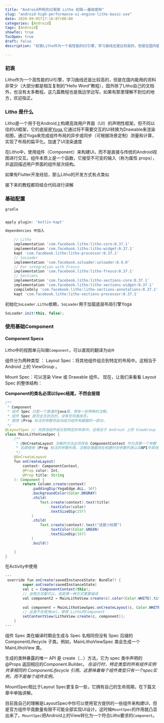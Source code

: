 ```yaml
---
title: "Android声明式UI框架 Litho 初探——基础使用"
slug: "android-high-performance-ui-engine-litho-basic-use"
date: 2020-09-05T17:16:07+08:00
categories: [Android]
tags: [Android]
showToc: true
TocOpen: true
draft: false
description: "初衷Litho作为一个高性能的UI引擎，学习曲线还是比较高的，但是在国内能用的资料非常少（大部分都是相互复制的”HelloWord"

---
```

                
### 初衷
Litho作为一个高性能的UI引擎，学习曲线还是比较高的，但是在国内能用的资料非常少（大部分都是相互复制的”Hello Word“教程），国外除了Litho自己的文档外，也没有太多教程。这几篇教程也是我边学边写。如果有那里理解不到位的地方，欢迎指正。

### Litho 是什么

Litho是一个用于在Android上构建高效用户界面（UI）的声明性框架。但不同以往的UI框架，它的底层是[Yoga](https://yogalayout.com/),它通过将不需要交互的UI转换为Drawable来渲染视图，通过Yoga来完成组件布局的异步或同步（可根据场景定制）测量和计算，实现了布局的扁平化。加速了UI渲染速度

在Litho中，使用组件（Component）来构建UI，而不是直接与传统的Android视图进行交互。组件本质上是一个函数，它接受不可变的输入（称为属性 props），并返回描述用户界面的组件层次结构。

如果有Flutter开发经验，那么Litho的开发方式有点类似

接下来的教程都将结合代码进行讲解

### 基础配置
`gradle`
```gradle

apply plugin: 'kotlin-kapt'

dependencies 中加入

    // Litho
    implementation 'com.facebook.litho:litho-core:0.37.1'
    implementation 'com.facebook.litho:litho-widget:0.37.1'
    kapt 'com.facebook.litho:litho-processor:0.37.1'
    // SoLoader
    implementation 'com.facebook.soloader:soloader:0.9.0'
    // For integration with Fresco
    implementation 'com.facebook.litho:litho-fresco:0.37.1'
    // Sections
    implementation 'com.facebook.litho:litho-sections-core:0.37.1'
    implementation 'com.facebook.litho:litho-sections-widget:0.37.1'
    compileOnly 'com.facebook.litho:litho-sections-annotations:0.37.1'
    kapt 'com.facebook.litho:litho-sections-processor:0.37.1'
```

初始化`SoLoader.Litho`依赖，`SoLoader`用于加载底层布局引擎Yoga
```java
SoLoader.init(this, false);
```
### 使用基础Component

#### Component Specs

Litho中的视图单元叫做`Component`，可以直观的翻译为`组件`

组件分为两种类型 ：
Layout Spec：将其他组件组合到特定的布局中。这相当于 Android 上的 ViewGroup 。

Mount Spec：可以渲染 View 或 Drawable 组件。
现在，让我们来看看 Layout Spec 的整体结构：

**Component的类名必须以Spec结尾，不然会报错**

```Java
/**
 * Component
 * 组件 Spec 只是一个普通的java类，带有一些特殊的注解。
 * 组件 Spec 是完全无状态的，没有任何类成员。
 * 使用 @Prop 标注的参数将自动成为组件构建器的一部分。
 */
@LayoutSpec // 将其他组件组合到特定的布局中。这相当于 Android 上的 ViewGroup
class MainLithoViewSpec {
    /**
     * @OnCreateLayout 注解的方法必须具有 ComponentContext 作为其第一个参数
     * 后跟使用 @Prop 标注的参数列表。注解处理器将在构建时对参数列表以及API中其他约束条件进行验证。
     */
    @OnCreateLayout
    fun onCreateLayout(
        context: ComponentContext,
        @Prop color: Int,
        @Prop title: String
    ): Component {
        return Column.create(context)
            .paddingDip(YogaEdge.ALL, 16f)
            .backgroundColor(Color.DKGRAY)
            .child(
                Text.create(context).text(title)
                    .textColor(color)
                    .textSizeDip(25f)
            )
            .child(
                Text.create(context).text("这是小标题")
                    .textColor(Color.GREEN)
                    .textSizeDip(16f)
            )
            .build()

    }
}
```
在Activity中使用
``` Java
···
 override fun onCreate(savedInstanceState: Bundle?) {
        super.onCreate(savedInstanceState)
        val c = ComponentContext(this);
        // 这两方式都可以，但是第一种方式需要编译
        val component2 = MainLithoView.create(c).color(Color.WHITE).title("这是一个Title")
        
        val component = MainLithoViewSpec.onCreateLayout(c, Color.WHITE, "这是一个Title")
        // 这里不在使用xml，使用 Litho的Component
        setContentView(LithoView.create(c, component));
    }
···
```

组件 Spec 类在编译时期会生成与 Spec 名相同但没有 Spec 后缀的ComponentLifecycle 子类。例如，MainLithoViewSpec 类会生成一个 MainLithoView 类。

生成的类种暴露的唯一 API 是 create（...）方法，它为 spec 类中声明的 @Props 返回相应的Component.Builder。
*在运行时，特定类型的所有组件实例共享相同的 ComponentLifecycle 引用。这意味着每个组件类型只有一个spec实例，而不是每个组件实例。*

MountSpec相比于Layout Spec更复杂一些，它拥有自己的生命周期，在下篇文章中单独讲解。

目前我自己的理解是LayoutSpec中你可以使用官方提供的一些组件来构建UI，但是官方组件毕竟数量有限不可能全部实现UI设计。这时候`MountSpec`的作用就凸显出来了。`MountSpec`把Android上的View转化为一个符合Litho要求的`Component`。


